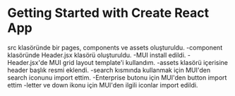 # Getting Started with Create React App

src klasöründe bir pages, components  ve assets  oluşturuldu. 
-component klasöründe Header.jsx klasörü oluşturuldu.
-MUI install edildi.
-Header.jsx'de MUI grid layout template'i kullandım.
-assets klasörü içerisine header başlık resmi eklendi.
-search kısmında kullanmak için MUI'den search iconunu import ettim.
-Enterprise butonu için MUI'den button import ettim
-letter ve down ikonu için MUI'den ilgili iconlar import edildi.